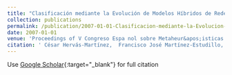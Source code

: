 ```yaml
---
title: "Clasificación mediante la Evolución de Modelos Híbridos de Redes Neuronales"
collection: publications
permalink: /publication/2007-01-01-Clasificacion-mediante-la-Evolucion-de-Modelos-Hibridos-de-Redes-Neuronales
date: 2007-01-01
venue: 'Proceedings of V Congreso Espa nol sobre Metaheur&apos;isticas and Algoritmos Evolutivos y Bioinspirados (MAEB07)'
citation: ' César Hervás-Martínez,  Francisco José Martínez-Estudillo,  Pedro Antonio Gutiérrez,  Juan Carlos Fernández,  Antonio Tallón-Ballesteros, &quot;Clasificaci   apos;on mediante la Evoluci   apos;on de Modelos H   apos;ibridos de Redes Neuronales.&quot; Proceedings of V Congreso Espa nol sobre Metaheur   apos;isticas and Algoritmos Evolutivos y Bioinspirados (MAEB07), 2007, pp. 77–84.'
---
```

Use [Google Scholar](https://scholar.google.com/scholar?q=Clasificaci&#x27;on+mediante+la+Evoluci&#x27;on+de+Modelos+H&#x27;ibridos+de+Redes+Neuronales){:target="_blank"} for full citation